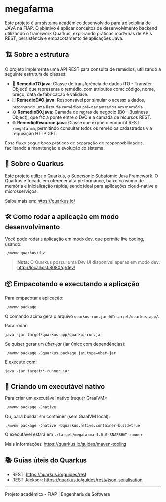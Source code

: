 # megafarma

Este projeto é um sistema acadêmico desenvolvido para a disciplina de *JAVA* na FIAP. O objetivo é aplicar conceitos de desenvolvimento backend utilizando o framework Quarkus, explorando práticas modernas de APIs REST, persistência e empacotamento de aplicações Java.

## 🏗️ Sobre a estrutura

O projeto implementa uma API REST para consulta de remédios, utilizando a seguinte estrutura de classes:

- 💊 **RemedioTO.java**: Classe de transferência de dados (TO - Transfer Object) que representa o remédio, com atributos como código, nome, preço, data de fabricação e validade.
- 🗄️ **RemedioDAO.java**: Responsável por simular o acesso a dados, retornando uma lista de remédios pré-cadastrados em memória.
- ⚙️ **RemedioBO.java**: Camada de regras de negócio (BO - Business Object), que faz a ponte entre o DAO e a camada de recursos REST.
- 🌐 **RemedioResource.java**: Classe que expõe o endpoint REST `/megafarma`, permitindo consultar todos os remédios cadastrados via requisição HTTP GET.

Esse fluxo segue boas práticas de separação de responsabilidades, facilitando a manutenção e evolução do sistema.

## 🚀 Sobre o Quarkus

Este projeto utiliza o Quarkus, o Supersonic Subatomic Java Framework. O Quarkus é focado em oferecer alta performance, baixo consumo de memória e inicialização rápida, sendo ideal para aplicações cloud-native e microsserviços.

Saiba mais em: <https://quarkus.io/>

## 🛠️ Como rodar a aplicação em modo desenvolvimento

Você pode rodar a aplicação em modo dev, que permite live coding, usando:

```shell
./mvnw quarkus:dev
```

> **Nota:** O Quarkus possui uma Dev UI disponível apenas em modo dev: <http://localhost:8080/q/dev/>

## 📦 Empacotando e executando a aplicação

Para empacotar a aplicação:

```shell
./mvnw package
```

O comando acima gera o arquivo `quarkus-run.jar` em `target/quarkus-app/`.

Para rodar:

```shell
java -jar target/quarkus-app/quarkus-run.jar
```

Se quiser gerar um _über-jar_ (jar único com dependências):

```shell
./mvnw package -Dquarkus.package.jar.type=uber-jar
```

E execute com:

```shell
java -jar target/*-runner.jar
```

## 🧊 Criando um executável nativo

Para criar um executável nativo (requer GraalVM):

```shell
./mvnw package -Dnative
```

Ou, para buildar em container (sem GraalVM local):

```shell
./mvnw package -Dnative -Dquarkus.native.container-build=true
```

O executável estará em `./target/megafarma-1.0.0-SNAPSHOT-runner`

Mais informações: <https://quarkus.io/guides/maven-tooling>

## 📚 Guias úteis do Quarkus

- REST: <https://quarkus.io/guides/rest>
- REST Jackson: <https://quarkus.io/guides/rest#json-serialisation>

---

Projeto acadêmico - FIAP | Engenharia de Software
